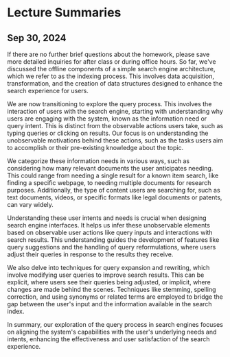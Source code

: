 # Lecture Summaries

## Sep 30, 2024

If there are no further brief questions about the homework, please save more detailed inquiries for after class or during office hours. 
So far, we've discussed the offline components of a simple search engine architecture, which we refer to as the indexing process. 
This involves data acquisition, transformation, and the creation of data structures designed to enhance the search experience for users.

We are now transitioning to explore the query process. This involves the interaction of users with the search engine, starting with 
understanding why users are engaging with the system, known as the information need or query intent. This is distinct from the observable 
actions users take, such as typing queries or clicking on results. Our focus is on understanding the unobservable motivations behind these 
actions, such as the tasks users aim to accomplish or their pre-existing knowledge about the topic.

We categorize these information needs in various ways, such as considering how many relevant documents the user anticipates needing. This 
could range from needing a single result for a known item search, like finding a specific webpage, to needing multiple documents for 
research purposes. Additionally, the type of content users are searching for, such as text documents, videos, or specific formats like 
legal documents or patents, can vary widely.

Understanding these user intents and needs is crucial when designing search engine interfaces. It helps us infer these unobservable 
elements based on observable user actions like query inputs and interactions with search results. This understanding guides the development 
of features like query suggestions and the handling of query reformulations, where users adjust their queries in response to the results 
they receive.

We also delve into techniques for query expansion and rewriting, which involve modifying user queries to improve search results. This 
can be explicit, where users see their queries being adjusted, or implicit, where changes are made behind the scenes. Techniques like 
stemming, spelling correction, and using synonyms or related terms are employed to bridge the gap between the user's input and the 
information available in the search index.

In summary, our exploration of the query process in search engines focuses on aligning the system's capabilities with the user's 
underlying needs and intents, enhancing the effectiveness and user satisfaction of the search experience.
